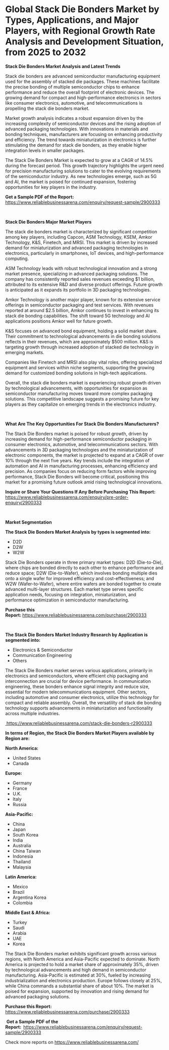 <p><h1>Global Stack Die Bonders Market by Types, Applications, and Major Players, with Regional Growth Rate Analysis and Development Situation, from 2025 to 2032</h1></p><p><strong>Stack Die Bonders Market Analysis and Latest Trends</strong></p>
<p><p>Stack die bonders are advanced semiconductor manufacturing equipment used for the assembly of stacked die packages. These machines facilitate the precise bonding of multiple semiconductor chips to enhance performance and reduce the overall footprint of electronic devices. The growing demand for compact and high-performance electronics in sectors like consumer electronics, automotive, and telecommunications is propelling the stack die bonders market.</p><p>Market growth analysis indicates a robust expansion driven by the increasing complexity of semiconductor devices and the rising adoption of advanced packaging technologies. With innovations in materials and bonding techniques, manufacturers are focusing on enhancing productivity and efficiency. The trend towards miniaturization in electronics is further stimulating the demand for stack die bonders, as they enable higher integration levels in smaller packages.</p><p>The Stack Die Bonders Market is expected to grow at a CAGR of 14.5% during the forecast period. This growth trajectory highlights the urgent need for precision manufacturing solutions to cater to the evolving requirements of the semiconductor industry. As new technologies emerge, such as 5G and AI, the market is poised for continued expansion, fostering opportunities for key players in the industry.</p></p>
<p><strong>Get a Sample PDF of the Report:&nbsp;</strong> <a href="https://www.reliablebusinessarena.com/enquiry/request-sample/2900333?utm_campaign=2187&utm_medium=2&utm_source=Github&utm_content=ia&utm_term=16032025&utm_id=stack-die-bonders">https://www.reliablebusinessarena.com/enquiry/request-sample/2900333</a></p>
<p>&nbsp;</p>
<p><strong>Stack Die Bonders Major Market Players</strong></p>
<p><p>The stack die bonders market is characterized by significant competition among key players, including Capcon, ASM Technology, KSEM, Amkor Technology, K&S, Finetech, and MRSI. This market is driven by increased demand for miniaturization and advanced packaging technologies in electronics, particularly in smartphones, IoT devices, and high-performance computing.</p><p>ASM Technology leads with robust technological innovation and a strong market presence, specializing in advanced packaging solutions. The company has consistently reported sales revenues exceeding $1 billion, attributed to its extensive R&D and diverse product offerings. Future growth is anticipated as it expands its portfolio in 3D packaging technologies.</p><p>Amkor Technology is another major player, known for its extensive service offerings in semiconductor packaging and test services. With revenues reported at around $2.5 billion, Amkor continues to invest in enhancing its stack die bonding capabilities. The shift toward 5G technology and AI applications positions Amkor well for future growth.</p><p>K&S focuses on advanced bond equipment, holding a solid market share. Their commitment to technological advancements in die bonding solutions reflects in their revenues, which are approximately $500 million. K&S is targeting growth through increased adoption of stacked die technology in emerging markets.</p><p>Companies like Finetech and MRSI also play vital roles, offering specialized equipment and services within niche segments, supporting the growing demand for customized bonding solutions in high-tech applications.</p><p>Overall, the stack die bonders market is experiencing robust growth driven by technological advancements, with opportunities for expansion as semiconductor manufacturing moves toward more complex packaging solutions. This competitive landscape suggests a promising future for key players as they capitalize on emerging trends in the electronics industry.</p></p>
<p>&nbsp;</p>
<p><strong>What Are The Key Opportunities For Stack Die Bonders Manufacturers?</strong></p>
<p><p>The Stack Die Bonders market is poised for robust growth, driven by increasing demand for high-performance semiconductor packaging in consumer electronics, automotive, and telecommunications sectors. With advancements in 3D packaging technologies and the miniaturization of electronic components, the market is projected to expand at a CAGR of over 10% through the next five years. Key trends include the integration of automation and AI in manufacturing processes, enhancing efficiency and precision. As companies focus on reducing form factors while improving performance, Stack Die Bonders will become critical, positioning this market for a promising future outlook amid rising technological innovations.</p></p>
<p><strong>Inquire or Share Your Questions If Any Before Purchasing This Report:</strong> <a href="https://www.reliablebusinessarena.com/enquiry/pre-order-enquiry/2900333?utm_campaign=2187&utm_medium=2&utm_source=Github&utm_content=ia&utm_term=16032025&utm_id=stack-die-bonders">https://www.reliablebusinessarena.com/enquiry/pre-order-enquiry/2900333</a></p>
<p>&nbsp;</p>
<p><strong>Market Segmentation</strong></p>
<p><strong>The Stack Die Bonders Market Analysis by types is segmented into:</strong></p>
<p><ul><li>D2D</li><li>D2W</li><li>W2W</li></ul></p>
<p><p>Stack Die Bonders operate in three primary market types: D2D (Die-to-Die), where chips are bonded directly to each other to enhance performance and reduce space; D2W (Die-to-Wafer), which involves bonding multiple dies onto a single wafer for improved efficiency and cost-effectiveness; and W2W (Wafer-to-Wafer), where entire wafers are bonded together to create advanced multi-layer structures. Each market type serves specific application needs, focusing on integration, miniaturization, and performance optimization in semiconductor manufacturing.</p></p>
<p><strong>Purchase this Report:&nbsp;</strong><a href="https://www.reliablebusinessarena.com/purchase/2900333?utm_campaign=2187&utm_medium=2&utm_source=Github&utm_content=ia&utm_term=16032025&utm_id=stack-die-bonders">https://www.reliablebusinessarena.com/purchase/2900333</a></p>
<p>&nbsp;</p>
<p><strong>The Stack Die Bonders Market Industry Research by Application is segmented into:</strong></p>
<p><ul><li>Electronics & Semiconductor</li><li>Communication Engineering</li><li>Others</li></ul></p>
<p><p>The Stack Die Bonders market serves various applications, primarily in electronics and semiconductors, where efficient chip packaging and interconnection are crucial for device performance. In communication engineering, these bonders enhance signal integrity and reduce size, essential for modern telecommunications equipment. Other sectors, including automotive and consumer electronics, utilize this technology for compact and reliable assembly. Overall, the versatility of stack die bonding technology supports advancements in miniaturization and functionality across multiple industries.</p></p>
<p><a href="https://www.reliablebusinessarena.com/stack-die-bonders-r2900333?utm_campaign=2187&utm_medium=2&utm_source=Github&utm_content=ia&utm_term=16032025&utm_id=stack-die-bonders">&nbsp;https://www.reliablebusinessarena.com/stack-die-bonders-r2900333</a></p>
<p><strong>In terms of Region, the Stack Die Bonders Market Players available by Region are:</strong></p>
<p>
    <p> <strong> North America: </strong>
        <ul>
            <li>United States</li>
            <li>Canada</li>
        </ul>
        </p> 
    <p> <strong> Europe: </strong>
        <ul>
            <li>Germany</li>
            <li>France</li>
            <li>U.K.</li>
            <li>Italy</li>
            <li>Russia</li>
        </ul>
        </p> 
    <p> <strong> Asia-Pacific: </strong>
        <ul>
            <li>China</li>
            <li>Japan</li>
            <li>South Korea</li>
            <li>India</li>
            <li>Australia</li>
            <li>China Taiwan</li>
            <li>Indonesia</li>
            <li>Thailand</li>
            <li>Malaysia</li>
        </ul>
        </p> 
    <p> <strong> Latin America: </strong>
        <ul>
            <li>Mexico</li>
            <li>Brazil</li>
            <li>Argentina Korea</li>
            <li>Colombia</li>
        </ul>
        </p> 
    <p> <strong> Middle East & Africa: </strong>
        <ul>
            <li>Turkey</li>
            <li>Saudi</li>
            <li>Arabia</li>
            <li>UAE</li>
            <li>Korea</li>
        </ul>
    </p>
    </p>
<p><p>The Stack Die Bonders market exhibits significant growth across various regions, with North America and Asia-Pacific expected to dominate. North America is projected to hold a market share of approximately 35%, driven by technological advancements and high demand in semiconductor manufacturing. Asia-Pacific is estimated at 30%, fueled by increasing industrialization and electronics production. Europe follows closely at 25%, while China commands a substantial share of about 10%. The market is poised for expansion, supported by innovation and rising demand for advanced packaging solutions.</p></p>
<p><strong>Purchase this Report: </strong><a href="https://www.reliablebusinessarena.com/purchase/2900333?utm_campaign=2187&utm_medium=2&utm_source=Github&utm_content=ia&utm_term=16032025&utm_id=stack-die-bonders">https://www.reliablebusinessarena.com/purchase/2900333</a></p>
<p>&nbsp;<strong>Get a Sample PDF of the Report:&nbsp;&nbsp;</strong><a href="https://www.reliablebusinessarena.com/enquiry/request-sample/2900333?utm_campaign=2187&utm_medium=2&utm_source=Github&utm_content=ia&utm_term=16032025&utm_id=stack-die-bonders">https://www.reliablebusinessarena.com/enquiry/request-sample/2900333</a></p>
<p><strong></strong></p>
<p>Check more reports on <a href="https://www.reliablebusinessarena.com/?utm_campaign=2187&utm_medium=2&utm_source=Github&utm_content=ia&utm_term=16032025&utm_id=stack-die-bonders">https://www.reliablebusinessarena.com/</a></p>